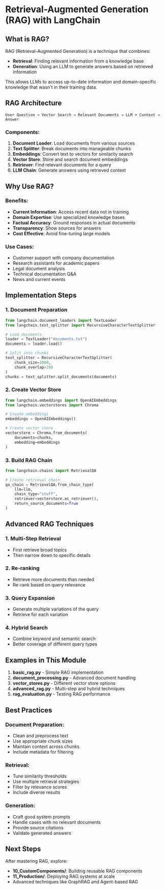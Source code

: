 # Retrieval-Augmented Generation (RAG) with LangChain

## What is RAG?

RAG (Retrieval-Augmented Generation) is a technique that combines:
- **Retrieval**: Finding relevant information from a knowledge base
- **Generation**: Using an LLM to generate answers based on retrieved information

This allows LLMs to access up-to-date information and domain-specific knowledge that wasn't in their training data.

## RAG Architecture

```
User Question → Vector Search → Relevant Documents → LLM + Context → Answer
```

### Components:
1. **Document Loader**: Load documents from various sources
2. **Text Splitter**: Break documents into manageable chunks
3. **Embeddings**: Convert text to vectors for similarity search
4. **Vector Store**: Store and search document embeddings
5. **Retriever**: Find relevant documents for a query
6. **LLM Chain**: Generate answers using retrieved context

## Why Use RAG?

### Benefits:
- **Current Information**: Access recent data not in training
- **Domain Expertise**: Use specialized knowledge bases
- **Factual Accuracy**: Ground responses in actual documents
- **Transparency**: Show sources for answers
- **Cost Effective**: Avoid fine-tuning large models

### Use Cases:
- Customer support with company documentation
- Research assistants for academic papers
- Legal document analysis
- Technical documentation Q&A
- News and current events

## Implementation Steps

### 1. Document Preparation
```python
from langchain.document_loaders import TextLoader
from langchain.text_splitter import RecursiveCharacterTextSplitter

# Load documents
loader = TextLoader("documents.txt")
documents = loader.load()

# Split into chunks
text_splitter = RecursiveCharacterTextSplitter(
    chunk_size=1000,
    chunk_overlap=200
)
chunks = text_splitter.split_documents(documents)
```

### 2. Create Vector Store
```python
from langchain.embeddings import OpenAIEmbeddings
from langchain.vectorstores import Chroma

# Create embeddings
embeddings = OpenAIEmbeddings()

# Create vector store
vectorstore = Chroma.from_documents(
    documents=chunks,
    embedding=embeddings
)
```

### 3. Build RAG Chain
```python
from langchain.chains import RetrievalQA

# Create retrieval chain
qa_chain = RetrievalQA.from_chain_type(
    llm=llm,
    chain_type="stuff",
    retriever=vectorstore.as_retriever(),
    return_source_documents=True
)
```

## Advanced RAG Techniques

### 1. Multi-Step Retrieval
- First retrieve broad topics
- Then narrow down to specific details

### 2. Re-ranking
- Retrieve more documents than needed
- Re-rank based on query relevance

### 3. Query Expansion
- Generate multiple variations of the query
- Retrieve for each variation

### 4. Hybrid Search
- Combine keyword and semantic search
- Better coverage of different query types

## Examples in This Module

1. **basic_rag.py** - Simple RAG implementation
2. **document_processing.py** - Advanced document handling
3. **vector_stores.py** - Different vector store options
4. **advanced_rag.py** - Multi-step and hybrid techniques
5. **rag_evaluation.py** - Testing RAG performance

## Best Practices

### Document Preparation:
- Clean and preprocess text
- Use appropriate chunk sizes
- Maintain context across chunks
- Include metadata for filtering

### Retrieval:
- Tune similarity thresholds
- Use multiple retrieval strategies
- Filter by relevance scores
- Include diverse results

### Generation:
- Craft good system prompts
- Handle cases with no relevant documents
- Provide source citations
- Validate generated answers

## Next Steps

After mastering RAG, explore:
- **10_CustomComponents/**: Building reusable RAG components
- **11_Production/**: Deploying RAG systems at scale
- Advanced techniques like GraphRAG and Agent-based RAG
